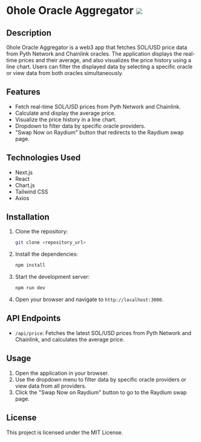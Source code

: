 # 0hole Oracle Aggregator ![](../oracle-aggregator/public/logo.png)

## Description

0hole Oracle Aggregator is a web3 app that fetches SOL/USD price data from Pyth Network and Chainlink oracles. The application displays the real-time prices and their average, and also visualizes the price history using a line chart. Users can filter the displayed data by selecting a specific oracle or view data from both oracles simultaneously.

## Features

- Fetch real-time SOL/USD prices from Pyth Network and Chainlink.
- Calculate and display the average price.
- Visualize the price history in a line chart.
- Dropdown to filter data by specific oracle providers.
- "Swap Now on Raydium" button that redirects to the Raydium swap page.

## Technologies Used

- Next.js
- React
- Chart.js
- Tailwind CSS
- Axios

## Installation

1. Clone the repository:
    ```bash
    git clone <repository_url>
    ```

2. Install the dependencies:
    ```bash
    npm install
    ```

3. Start the development server:
    ```bash
    npm run dev
    ```

4. Open your browser and navigate to `http://localhost:3000`.

## API Endpoints

- `/api/price`: Fetches the latest SOL/USD prices from Pyth Network and Chainlink, and calculates the average price.

## Usage

1. Open the application in your browser.
2. Use the dropdown menu to filter data by specific oracle providers or view data from all providers.
3. Click the "Swap Now on Raydium" button to go to the Raydium swap page.

## License

This project is licensed under the MIT License.
